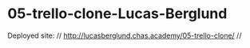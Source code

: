 # 05-trello-clone-Lucas-Berglund
Deployed site:
//
http://lucasberglund.chas.academy/05-trello-clone/
//
